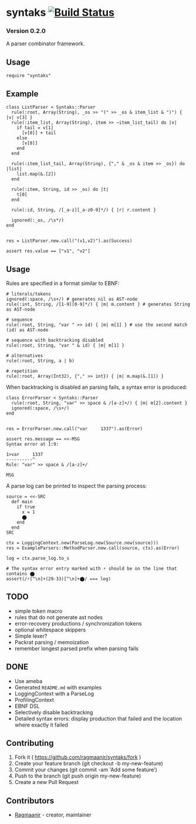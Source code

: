 # syntaks [![Build Status](https://travis-ci.org/Ragmaanir/syntaks.svg?branch=master)](https://travis-ci.org/Ragmaanir/syntaks)

### Version 0.2.0

A parser combinator framework.

## Usage

```crystal
require "syntaks"
```

## Example

```crystal
class ListParser < Syntaks::Parser
  rule(:root, Array(String), _os >> "(" >> _os & item_list & ")") { |v| v[3] }
  rule(:item_list, Array(String), item >> ~item_list_tail) do |v|
    if tail = v[1]
      [v[0]] + tail
    else
      [v[0]]
    end
  end

  rule(:item_list_tail, Array(String), {"," & _os & item >> _os}) do |list|
    list.map(&.[2])
  end

  rule(:item, String, id >> _os) do |t|
    t[0]
  end

  rule(:id, String, /[_a-z][_a-z0-9]*/) { |r| r.content }

  ignored(:_os, /\s*/)
end


res = ListParser.new.call("(v1,v2)").as(Success)

assert res.value == ["v1", "v2"]

```

## Usage

Rules are specified in a format similar to EBNF:

```crystal
# literals/tokens
ignored(:space, /\s+/) # generates nil as AST-node
rule(:int, String, /[1-9][0-9]*/) { |m| m.content } # generates String as AST-node

# sequence
rule(:root, String, "var " >> id) { |m| m[1] } # use the second match (id) as AST-node

# sequence with backtracking disabled
rule(:root, String, "var " & id) { |m| m[1] }

# alternatives
rule(:root, String, a | b)

# repetition
rule(:root, Array(Int32), {"," >> int}) { |m| m.map(&.[1]) }
```

When backtracking is disabled an parsing fails, a syntax error is produced:

```crystal
class ErrorParser < Syntaks::Parser
  rule(:root, String, "var" >> space & /[a-z]+/) { |m| m[2].content }
  ignored(:space, /\s+/)
end


res = ErrorParser.new.call("var     1337").as(Error)

assert res.message == <<-MSG
Syntax error at 1:9:

1>var     1337
----------^
Rule: "var" >> space & /[a-z]+/

MSG

```

A parse log can be printed to inspect the parsing process:

```crystal
source = <<-SRC
  def main
    if true
      x = 1
      ⬤
    end
  end
SRC

ctx = LoggingContext.new(ParseLog.new(Source.new(source)))
res = ExampleParsers::MethodParser.new.call(source, ctx).as(Error)

log = ctx.parse_log.to_s

# The syntax error entry marked with ⚡ should be on the line that contains ⬤
assert(/⚡[^\n]+(29-33)[^\n]+⬤/ === log)

```

## TODO

- simple token macro
- rules that do not generate ast nodes
- error-recovery productions / synchronization tokens
- optional whitespace skippers
- Simple lexer?
- Packrat parsing / memoization
- remember longest parsed prefix when parsing fails

## DONE

- Use ameba
- Generated `README.md` with examples
- LoggingContext with a ParseLog
- ProfilingContext
- EBNF DSL
- Selectively disable backtracking
- Detailed syntax errors: display production that failed and the location where exactly it failed


## Contributing

1. Fork it ( https://github.com/ragmaanir/syntaks/fork )
2. Create your feature branch (git checkout -b my-new-feature)
3. Commit your changes (git commit -am 'Add some feature')
4. Push to the branch (git push origin my-new-feature)
5. Create a new Pull Request

## Contributors

- [Ragmaanir](https://github.com/ragmaanir) - creator, maintainer

